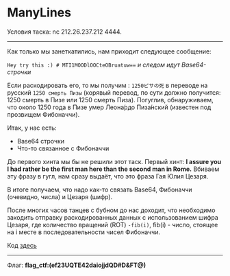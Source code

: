 # ManyLines

Условия таска: nc 212.26.237.212 4444.

---

Как только мы занеткатились, нам приходит следующее сообщение:

`Hey try this :) # MTI1MOODlOOCteOBruatuw==`
_и следом идут Base64-строчки_

Если раскодировать его, то мы получим : `1250ピサの死` в переводе на русский `1250 смерть Пизы` (корявый перевод, по сути должно получится: 1250 смерть в Пизе или 1250 смерть Пиза).
Погуглив, обнаруживаем, что около 1250 года в Пизе умер Леона́рдо Пиза́нский (известен под прозвищем Фибоначчи).

Итак, у нас есть:
- Base64 строчки
- Что-то связанное с Фибоначчи

До первого хинта мы бы не решили этот таск.
Первый хинт:
**I assure you I had rather be the first man here than the second man in Rome.**
Вбиваем эту фразу в гугл, нам сразу выдаёт, что это фраза Гая Юлия Цезаря.

В итоге получаем, что надо как-то связать Base64, Фибоначчи (очевидно, числа) и Цезаря (шифр).

После многих часов танцев с бубном до нас доходит, что необходимо закодить отправку раскодированных данных с использованием шифра Цезаря, где количество вращений (ROT) `-fib(i)`, fib(i) - число, стоящее на i месте в последовательности чисел Фибоначчи.

Код [здесь](https://github.com/Rakabidaasta/rznctf/blob/master/fibonacci.py)

---

Флаг: **flag_ctf:(ef23UQTE42daiojjdQD#D&FT@)**
